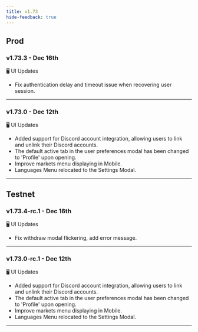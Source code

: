 ```yaml
---
title: v1.73
hide-feedback: true
---
```


## Prod
### v1.73.3 - Dec 16th

🖥️  UI Updates
* Fix authentication delay and timeout issue when recovering user session.
  
***

### v1.73.0 - Dec 12th

🖥️  UI Updates
* Added support for Discord account integration, allowing users to link and unlink their Discord accounts.
* The default active tab in the user preferences modal has been changed to 'Profile' upon opening.
* Improve markets menu displaying in Mobile.
* Languages Menu relocated to the Settings Modal.
  
***

## Testnet
### v1.73.4-rc.1 - Dec 16th

🖥️  UI Updates
* Fix withdraw modal flickering, add error message.
  
***

### v1.73.0-rc.1 - Dec 12th

🖥️  UI Updates
* Added support for Discord account integration, allowing users to link and unlink their Discord accounts.
* The default active tab in the user preferences modal has been changed to 'Profile' upon opening.
* Improve markets menu displaying in Mobile.
* Languages Menu relocated to the Settings Modal.

---
